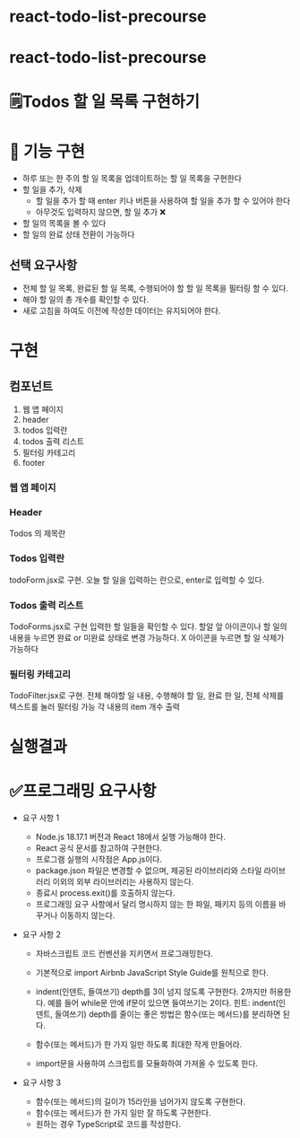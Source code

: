 # react-todo-list-precourse
# react-todo-list-precourse
# 🗒Todos 할 일 목록 구현하기
# 🔧 기능 구현
* 하루 또는 한 주의 할 일 목록을 업데이트하는 할 일 목록을 구현한다
* 할 일을 추가, 삭제
  * 할 일을 추가 할 때 enter 키나 버튼을 사용하여 할 일을 추가 할 수 있어야 한다
  * 아무것도 입력하지 않으면, 할 일 추가 ❌
* 할 일의 목록을 볼 수 있다
* 할 일의 완료 상태 전환이 가능하다

## 선택 요구사항
  * 전체 할 일 목록, 완료된 할 일 목록, 수행되어야 할 할 일 목록을 필터링 할 수 있다.
  * 해야 할 일의 총 개수를 확인할 수 있다.
  * 새로 고침을 하여도 이전에 작성한 데이터는 유지되어야 한다.

# 구현 
## 컴포넌트
1. 웹 앱 페이지
2. header
3. todos 입력란
4. todos 출력 리스트
5. 필터링 카테고리
6. footer

### 웹 앱 페이지
### Header
Todos 의 제목란
### Todos 입력란
todoForm.jsx로 구현. 오늘 할 일을 입력하는 란으로, enter로 입력할 수 있다.
### Todos 출력 리스트
TodoForms.jsx로 구현 입력한 할 일들을 확인할 수 있다. 
할알 앞 아이콘이나 할 일의 내용을 누르면 완료 or 미완료 상태로 변경 가능하다.
X 아이콘을 누르면 할 일 삭제가 가능하다 
### 필터링 카테고리
TodoFilter.jsx로 구현. 
전체 해야할 일 내용, 수행해야 할 일, 완료 한 일, 전체 삭제를 텍스트를 눌러 필터링 가능
각 내용의 item 개수 출력 

# 실행결과


# ✅프로그래밍 요구사항
* 요구 사항 1

  * Node.js 18.17.1 버전과 React 18에서 실행 가능해야 한다.
  * React 공식 문서를 참고하여 구현한다.
  * 프로그램 실행의 시작점은 App.js이다.
  * package.json 파일은 변경할 수 없으며, 제공된 라이브러리와 스타일 라이브러리 이외의 외부 라이브러리는 사용하지 않는다.
  * 종료시 process.exit()를 호출하지 않는다.
  * 프로그래밍 요구 사항에서 달리 명시하지 않는 한 파일, 패키지 등의 이름을 바꾸거나 이동하지 않는다.

* 요구 사항 2
  * 자바스크립트 코드 컨벤션을 지키면서 프로그래밍한다.

  * 기본적으로 import Airbnb JavaScript Style Guide를 원칙으로 한다.
  * indent(인덴트, 들여쓰기) depth를 3이 넘지 않도록 구현한다. 2까지만 허용한다.
  예를 들어 while문 안에 if문이 있으면 들여쓰기는 2이다.
  힌트: indent(인덴트, 들여쓰기) depth를 줄이는 좋은 방법은 함수(또는 메서드)를 분리하면 된다.
  * 함수(또는 메서드)가 한 가지 일만 하도록 최대한 작게 만들어라.
  * import문을 사용하여 스크립트를 모듈화하여 가져올 수 있도록 한다.
* 요구 사항 3
  * 함수(또는 메서드)의 길이가 15라인을 넘어가지 않도록 구현한다.
  * 함수(또는 메서드)가 한 가지 일만 잘 하도록 구현한다.
  * 원하는 경우 TypeScript로 코드를 작성한다.